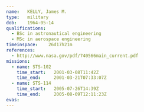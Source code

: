 ```yaml
---
name:	KELLY, James M.
type:	military
dob:	1964-05-14
qualifications:
  - BSc in astronautical engineering
  - MSc in aerospace engineering
timeinspace:	26d17h21m
references:
  - http://www.nasa.gov/pdf/740566main_current.pdf
missions:
  - name: STS-102
    time_start:   2001-03-08T11:42Z
    time_end:     2001-03-21T07:33:07Z
  - name: STS-114
    time_start:   2005-07-26T14:39Z
    time_end:     2005-08-09T12:11:23Z
evas:
---
```

